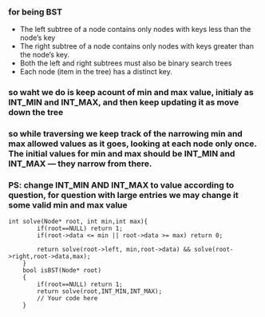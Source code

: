 ### for being BST
- The left subtree of a node contains only nodes with keys less than the node’s key
- The right subtree of a node contains only nodes with keys greater than the node’s key. 
- Both the left and right subtrees must also be binary search trees
- Each node (item in the tree) has a distinct key.

### so waht we do is keep acount of min and max value, initialy as INT_MIN and INT_MAX, and then keep updating it as move down the tree
### so while traversing we keep track of the narrowing min and max allowed values as it goes, looking at each node only once. The initial values for min and max should be INT_MIN and INT_MAX — they narrow from there. 
### PS: change INT_MIN AND INT_MAX to value according to question, for question with large entries we may change it some valid min and max value
```
int solve(Node* root, int min,int max){
        if(root==NULL) return 1;
        if(root->data <= min || root->data >= max) return 0;
        
        return solve(root->left, min,root->data) && solve(root->right,root->data,max);
    }
    bool isBST(Node* root) 
    {
        if(root==NULL) return 1;
        return solve(root,INT_MIN,INT_MAX);
        // Your code here
    }
```
